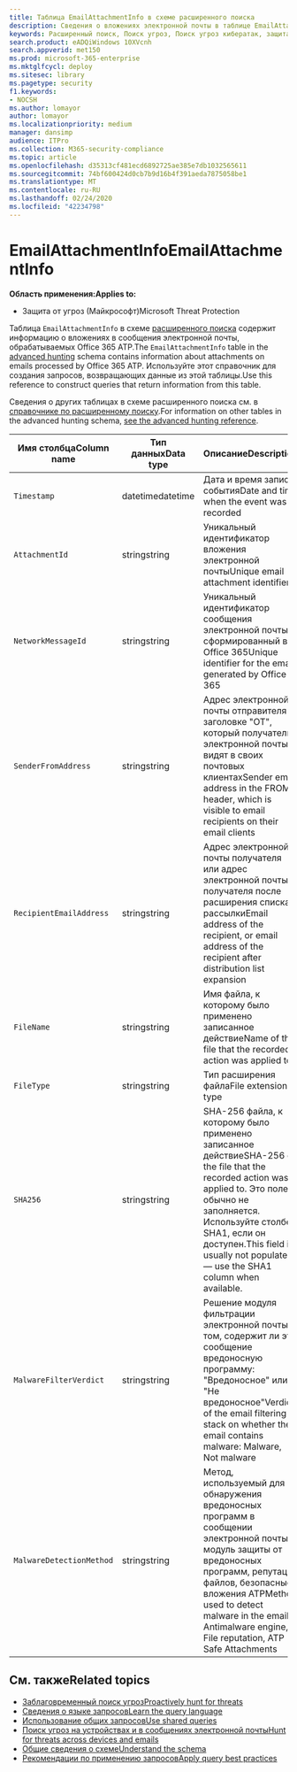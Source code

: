 ```yaml
---
title: Таблица EmailAttachmentInfo в схеме расширенного поиска
description: Сведения о вложениях электронной почты в таблице EmailAttachmentInfo схемы расширенного поиска
keywords: Расширенный поиск, Поиск угроз, Поиск угроз кибератак, защита от угроз Майкрософт, Microsoft 365, MTP, m365, поиск, запрос, телеметрии, Справка по схеме, Кусто, таблица, столбец, тип данных, описание, Емаилаттачментинфо, идентификатор сетевого сообщения, отправитель получатель, идентификатор вложения, имя вложения, вредоносности вредоносных программ
search.product: eADQiWindows 10XVcnh
search.appverid: met150
ms.prod: microsoft-365-enterprise
ms.mktglfcycl: deploy
ms.sitesec: library
ms.pagetype: security
f1.keywords:
- NOCSH
ms.author: lomayor
author: lomayor
ms.localizationpriority: medium
manager: dansimp
audience: ITPro
ms.collection: M365-security-compliance
ms.topic: article
ms.openlocfilehash: d35313cf481ecd6892725ae385e7db1032565611
ms.sourcegitcommit: 74bf600424d0cb7b9d16b4f391aeda7875058be1
ms.translationtype: MT
ms.contentlocale: ru-RU
ms.lasthandoff: 02/24/2020
ms.locfileid: "42234798"
---
```

# <a name="emailattachmentinfo"></a><span data-ttu-id="cd270-104">EmailAttachmentInfo</span><span class="sxs-lookup"><span data-stu-id="cd270-104">EmailAttachmentInfo</span></span>

<span data-ttu-id="cd270-105">**Область применения:**</span><span class="sxs-lookup"><span data-stu-id="cd270-105">**Applies to:**</span></span>
- <span data-ttu-id="cd270-106">Защита от угроз (Майкрософт)</span><span class="sxs-lookup"><span data-stu-id="cd270-106">Microsoft Threat Protection</span></span>



<span data-ttu-id="cd270-107">Таблица `EmailAttachmentInfo` в схеме [расширенного поиска](advanced-hunting-overview.md) содержит информацию о вложениях в сообщения электронной почты, обрабатываемых Office 365 ATP.</span><span class="sxs-lookup"><span data-stu-id="cd270-107">The `EmailAttachmentInfo` table in the [advanced hunting](advanced-hunting-overview.md) schema contains information about attachments on emails processed by Office 365 ATP.</span></span> <span data-ttu-id="cd270-108">Используйте этот справочник для создания запросов, возвращающих данные из этой таблицы.</span><span class="sxs-lookup"><span data-stu-id="cd270-108">Use this reference to construct queries that return information from this table.</span></span>

<span data-ttu-id="cd270-109">Сведения о других таблицах в схеме расширенного поиска см. в [справочнике по расширенному поиску](advanced-hunting-schema-tables.md).</span><span class="sxs-lookup"><span data-stu-id="cd270-109">For information on other tables in the advanced hunting schema, [see the advanced hunting reference](advanced-hunting-schema-tables.md).</span></span>

| <span data-ttu-id="cd270-110">Имя столбца</span><span class="sxs-lookup"><span data-stu-id="cd270-110">Column name</span></span> | <span data-ttu-id="cd270-111">Тип данных</span><span class="sxs-lookup"><span data-stu-id="cd270-111">Data type</span></span> | <span data-ttu-id="cd270-112">Описание</span><span class="sxs-lookup"><span data-stu-id="cd270-112">Description</span></span> |
|-------------|-----------|-------------|
| `Timestamp` | <span data-ttu-id="cd270-113">datetime</span><span class="sxs-lookup"><span data-stu-id="cd270-113">datetime</span></span> | <span data-ttu-id="cd270-114">Дата и время записи события</span><span class="sxs-lookup"><span data-stu-id="cd270-114">Date and time when the event was recorded</span></span> |
| `AttachmentId` | <span data-ttu-id="cd270-115">string</span><span class="sxs-lookup"><span data-stu-id="cd270-115">string</span></span> | <span data-ttu-id="cd270-116">Уникальный идентификатор вложения электронной почты</span><span class="sxs-lookup"><span data-stu-id="cd270-116">Unique email attachment identifier</span></span> |
| `NetworkMessageId` | <span data-ttu-id="cd270-117">string</span><span class="sxs-lookup"><span data-stu-id="cd270-117">string</span></span> | <span data-ttu-id="cd270-118">Уникальный идентификатор сообщения электронной почты, сформированный в Office 365</span><span class="sxs-lookup"><span data-stu-id="cd270-118">Unique identifier for the email, generated by Office 365</span></span> |
| `SenderFromAddress` | <span data-ttu-id="cd270-119">string</span><span class="sxs-lookup"><span data-stu-id="cd270-119">string</span></span> | <span data-ttu-id="cd270-120">Адрес электронной почты отправителя в заголовке "ОТ", который получатели электронной почты видят в своих почтовых клиентах</span><span class="sxs-lookup"><span data-stu-id="cd270-120">Sender email address in the FROM header, which is visible to email recipients on their email clients</span></span> |
| `RecipientEmailAddress` | <span data-ttu-id="cd270-121">string</span><span class="sxs-lookup"><span data-stu-id="cd270-121">string</span></span> | <span data-ttu-id="cd270-122">Адрес электронной почты получателя или адрес электронной почты получателя после расширения списка рассылки</span><span class="sxs-lookup"><span data-stu-id="cd270-122">Email address of the recipient, or email address of the recipient after distribution list expansion</span></span> |
| `FileName` | <span data-ttu-id="cd270-123">string</span><span class="sxs-lookup"><span data-stu-id="cd270-123">string</span></span> | <span data-ttu-id="cd270-124">Имя файла, к которому было применено записанное действие</span><span class="sxs-lookup"><span data-stu-id="cd270-124">Name of the file that the recorded action was applied to</span></span> |
| `FileType` | <span data-ttu-id="cd270-125">string</span><span class="sxs-lookup"><span data-stu-id="cd270-125">string</span></span> | <span data-ttu-id="cd270-126">Тип расширения файла</span><span class="sxs-lookup"><span data-stu-id="cd270-126">File extension type</span></span> |
| `SHA256` | <span data-ttu-id="cd270-127">string</span><span class="sxs-lookup"><span data-stu-id="cd270-127">string</span></span> | <span data-ttu-id="cd270-128">SHA-256 файла, к которому было применено записанное действие</span><span class="sxs-lookup"><span data-stu-id="cd270-128">SHA-256 of the file that the recorded action was applied to.</span></span> <span data-ttu-id="cd270-129">Это поле обычно не заполняется. Используйте столбец SHA1, если он доступен.</span><span class="sxs-lookup"><span data-stu-id="cd270-129">This field is usually not populated — use the SHA1 column when available.</span></span> |
| `MalwareFilterVerdict` | <span data-ttu-id="cd270-130">string</span><span class="sxs-lookup"><span data-stu-id="cd270-130">string</span></span> | <span data-ttu-id="cd270-131">Решение модуля фильтрации электронной почты о том, содержит ли это сообщение вредоносную программу: "Вредоносное" или "Не вредоносное"</span><span class="sxs-lookup"><span data-stu-id="cd270-131">Verdict of the email filtering stack on whether the email contains malware: Malware, Not malware</span></span> |
| `MalwareDetectionMethod` | <span data-ttu-id="cd270-132">string</span><span class="sxs-lookup"><span data-stu-id="cd270-132">string</span></span> | <span data-ttu-id="cd270-133">Метод, используемый для обнаружения вредоносных программ в сообщении электронной почты: модуль защиты от вредоносных программ, репутация файлов, безопасные вложения ATP</span><span class="sxs-lookup"><span data-stu-id="cd270-133">Method used to detect malware in the email: Antimalware engine, File reputation, ATP Safe Attachments</span></span> |

## <a name="related-topics"></a><span data-ttu-id="cd270-134">См. также</span><span class="sxs-lookup"><span data-stu-id="cd270-134">Related topics</span></span>
- [<span data-ttu-id="cd270-135">Заблаговременный поиск угроз</span><span class="sxs-lookup"><span data-stu-id="cd270-135">Proactively hunt for threats</span></span>](advanced-hunting-overview.md)
- [<span data-ttu-id="cd270-136">Сведения о языке запросов</span><span class="sxs-lookup"><span data-stu-id="cd270-136">Learn the query language</span></span>](advanced-hunting-query-language.md)
- [<span data-ttu-id="cd270-137">Использование общих запросов</span><span class="sxs-lookup"><span data-stu-id="cd270-137">Use shared queries</span></span>](advanced-hunting-shared-queries.md)
- [<span data-ttu-id="cd270-138">Поиск угроз на устройствах и в сообщениях электронной почты</span><span class="sxs-lookup"><span data-stu-id="cd270-138">Hunt for threats across devices and emails</span></span>](advanced-hunting-query-emails-devices.md)
- [<span data-ttu-id="cd270-139">Общие сведения о схеме</span><span class="sxs-lookup"><span data-stu-id="cd270-139">Understand the schema</span></span>](advanced-hunting-schema-tables.md)
- [<span data-ttu-id="cd270-140">Рекомендации по применению запросов</span><span class="sxs-lookup"><span data-stu-id="cd270-140">Apply query best practices</span></span>](advanced-hunting-best-practices.md)

